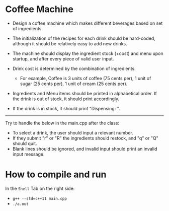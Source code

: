 # Coffee Machine

- Design a coffee machine which makes different beverages based on set of ingredients.

- The initialization of the recipes for each drink should be hard-coded, although it should be relatively easy to add new drinks.

- The machine should display the ingredient stock (+cost) and menu upon startup, and after every piece of valid user input.

- Drink cost is determined by the combination of ingredients.
  - For example, Coffee is 3 units of coffee (75 cents per), 1 unit of sugar (25 cents per), 1 unit of cream (25 cents per).

- Ingredients and Menu items should be printed in alphabetical order. If the drink is out of stock, it should print accordingly.
- If the drink is in stock, it should print "Dispensing: ".

---------------------------------------------------------------------------------------------------------------

Try to handle the below in the main.cpp after the class:

- To select a drink, the user should input a relevant number.
- If they submit "r" or "R" the ingredients should restock, and "q" or "Q" should quit.
- Blank lines should be ignored, and invalid input should print an invalid input message.

# How to compile and run

In the `Shell` Tab on the right side:
- `g++ --std=c++11 main.cpp `
- `./a.out`